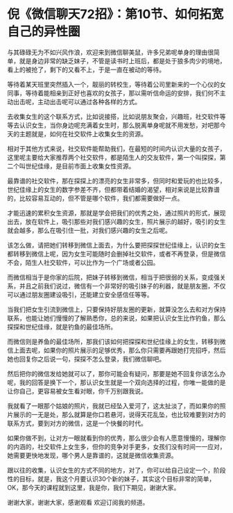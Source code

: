 # 倪《微信聊天72招》：第10节、如何拓宽自己的异性圈

与其碌碌无为不如兴风作浪，欢迎来到微信聊美鼠，许多兄弟呢单身的理由很简单，就是身边非常的缺乏妹子，不管是读书时上班后，都是处于狼多肉少的境地，看上的被抢了，剩下的又看不上，于是一直在被动的等待。

等待着某天班里突然插入一个，靓丽的转校生，等待着公司里新来的一个心仪的女同事，等待着能相亲到正好也喜欢的女孩子，那以需听信命运的安排，我们何不主动出击呢，主动出击呢可以通过各种各样的方式。

去收集女生的这个联系方式，比如说接搭，比如说朋友聚会，兴趣班，社交软件等等去认识女生，当你身边呢充满着女生时，那么脱离单身呢就不用发愁，对吧那今天的主题就是，如何在社交软件上收集女生的资源。

相对于其他方式来说，社交软件能帮助我们，在最短的时间内认识大量的女孩子，这里呢主要给大家推荐两个社交软件，都是陌生人的交友软件，第一个叫探探，第二个叫世纪佳缘，是目前市面上收集女性资源。

最靠谱的社交软件，那在探探上的漂亮的女生非常多，但同时和爱玩的也比较多，世纪佳缘上的女生的数字参差不齐，但都带着结婚的渴望，相对来说是比较靠谱的，比较容易互动的，但不管是哪个软件，我们都需要做好一点。

才能迅速的累积女生资源，那就是学会把我们的优秀之处，通过照片的形式，展现出去，放在软件上，吸引那些对我们感兴趣的女生，照片展示的越好，吸引的女生就会越多，那么在吸引住一批，对我们感兴趣的女生之后呢。

该怎么做，请把她们转移到微信上面去，为什么要把探探世纪佳缘上，认识的女生都转移到微信上呢，因为女生可能随时会删掉社交软件，或者不再登录，但是微信不会，陌生人社交软件，可以比作为一个广场或者公园。

而微信相当于是你家的后院，把妹子转移到微信，相当于把很弱的关系，变成强关系，并且之前我们说过，微信有一个非常好的吸引妹子的利器，就是朋友圈，不仅可以通过朋友圈建设吸引，还能建立安全感信任等等。

当我们把女生引流到微信上，只要保持好朋友圈的更新，就算没怎么去和对方保持联系，也能让她们慢慢的了解熟悉你，总的来说，如果把认识女生比作钓鱼，那么探探和世纪佳缘，就是钓鱼的最佳场所。

而微信则是养鱼的最佳场所，那我们该如何把探探和世纪佳缘上的女生，转移到微信上面去呢，如果你的照片展示的足够优秀，那么你只需要再跟她打完招呼，然后她也回复你之后说一句，探探不怎么登录，我们微信聊吧。

然后把你的微信发给她就可以了，那你可能会有疑问，那要是她不回复你该怎么办呢，我的回答是换下一个，那认识女生就是一个双向选择的过程，你唯一能做的是让你自己，更容易被女生看对眼，你千万别跟我说。

我就看了一眼那个姑娘的照片，我就已经坠入爱河了，这太扯淡了，而如果你的照片展示的一无是处，那么就算是你口若悬河，说得天花乱坠，也比较难要到对方的联系方式，要到对方的微信，这是一个快餐的时代。

如果你做不到，让对方一眼就看到你的优秀，那么很少会有人愿意慢慢的，理解你的内涵的，社交软件上女生多，但你的竞争对手更多，女孩们没有时间一一应对，她需要更快地发现，哪个男人是靠谱的，这就是微信收集资源。

跟以往的收集，认识女生的方式不同的地方，对了，你可以给自己设定一个，阶段性的目标，就是，我这个月要认识30个新的妹子，其实这个目标非常的简单，OK，那今天的课程就到这里，我是你，我们下期见，谢谢大家。

谢谢大家，谢谢大家，感谢观看 欢迎订阅我的频道。